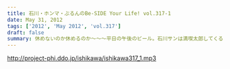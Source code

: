 ```yaml
---
title: 石川・ホンマ・ぶるんのBe-SIDE Your Life! vol.317-1
date: May 31, 2012
tags: ['2012', 'May 2012', 'vol.317']
draft: false
summary: 休めないのか休めるのか～～～平日の午後のビール。石川サンは満喫太郎してくるのでしょうか！？！？ＮＡＭＡＥ
---
```


http://project-phi.ddo.jp/ishikawa/ishikawa317_1.mp3
